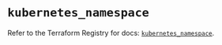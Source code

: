 # `kubernetes_namespace`

Refer to the Terraform Registry for docs: [`kubernetes_namespace`](https://registry.terraform.io/providers/hashicorp/kubernetes/2.32.0/docs/resources/namespace).
